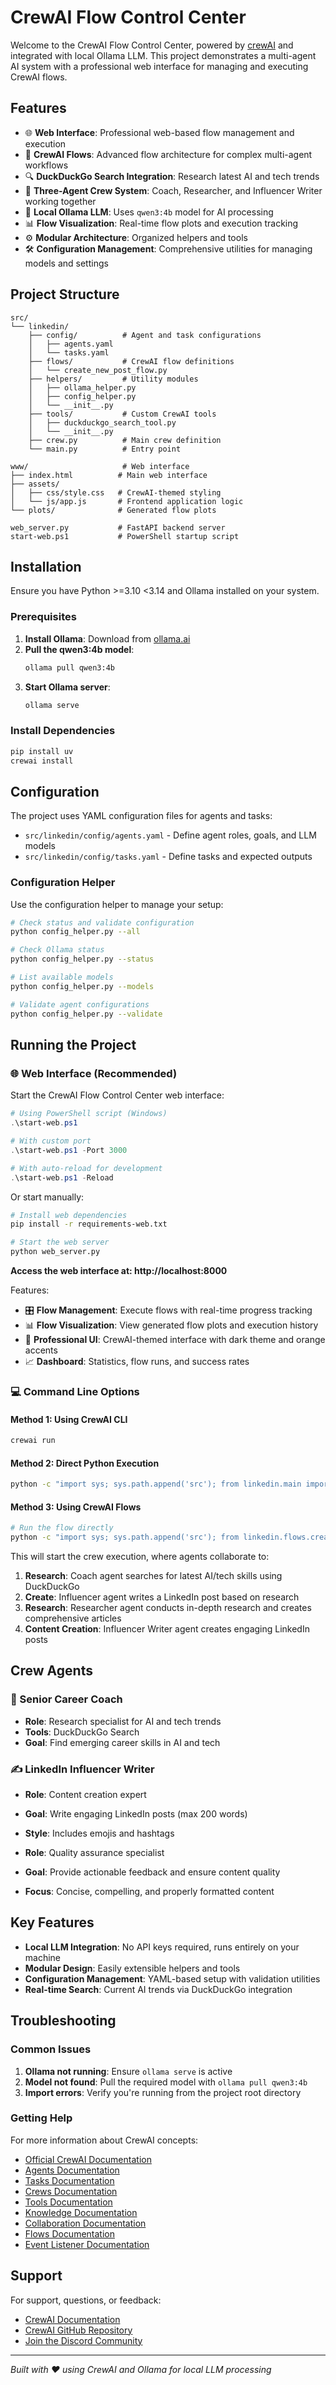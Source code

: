 # CrewAI Flow Control Center

Welcome to the CrewAI Flow Control Center, powered by [crewAI](https://crewai.com) and integrated with local Ollama LLM. This project demonstrates a multi-agent AI system with a professional web interface for managing and executing CrewAI flows.

## Features

- 🌐 **Web Interface**: Professional web-based flow management and execution
- 🔄 **CrewAI Flows**: Advanced flow architecture for complex multi-agent workflows
- 🔍 **DuckDuckGo Search Integration**: Research latest AI and tech trends
- 🤖 **Three-Agent Crew System**: Coach, Researcher, and Influencer Writer working together
- 🧠 **Local Ollama LLM**: Uses `qwen3:4b` model for AI processing
- 📊 **Flow Visualization**: Real-time flow plots and execution tracking
- ⚙️ **Modular Architecture**: Organized helpers and tools
- 🛠️ **Configuration Management**: Comprehensive utilities for managing models and settings

## Project Structure

```
src/
└── linkedin/
    ├── config/          # Agent and task configurations
    │   ├── agents.yaml
    │   └── tasks.yaml
    ├── flows/           # CrewAI flow definitions
    │   └── create_new_post_flow.py
    ├── helpers/         # Utility modules
    │   ├── ollama_helper.py
    │   ├── config_helper.py
    │   └── __init__.py
    ├── tools/           # Custom CrewAI tools
    │   ├── duckduckgo_search_tool.py
    │   └── __init__.py
    ├── crew.py          # Main crew definition
    └── main.py          # Entry point

www/                     # Web interface
├── index.html          # Main web interface
├── assets/
│   ├── css/style.css   # CrewAI-themed styling
│   └── js/app.js       # Frontend application logic
└── plots/              # Generated flow plots

web_server.py           # FastAPI backend server
start-web.ps1           # PowerShell startup script
```

## Installation

Ensure you have Python >=3.10 <3.14 and Ollama installed on your system.

### Prerequisites

1. **Install Ollama**: Download from [ollama.ai](https://ollama.ai)
2. **Pull the qwen3:4b model**:
   ```bash
   ollama pull qwen3:4b
   ```
3. **Start Ollama server**:
   ```bash
   ollama serve
   ```

### Install Dependencies

```bash
pip install uv
crewai install
```

## Configuration

The project uses YAML configuration files for agents and tasks:

- `src/linkedin/config/agents.yaml` - Define agent roles, goals, and LLM models
- `src/linkedin/config/tasks.yaml` - Define tasks and expected outputs

### Configuration Helper

Use the configuration helper to manage your setup:

```bash
# Check status and validate configuration
python config_helper.py --all

# Check Ollama status
python config_helper.py --status

# List available models
python config_helper.py --models

# Validate agent configurations
python config_helper.py --validate
```

## Running the Project

### 🌐 Web Interface (Recommended)

Start the CrewAI Flow Control Center web interface:

```powershell
# Using PowerShell script (Windows)
.\start-web.ps1

# With custom port
.\start-web.ps1 -Port 3000

# With auto-reload for development
.\start-web.ps1 -Reload
```

Or start manually:

```bash
# Install web dependencies
pip install -r requirements-web.txt

# Start the web server
python web_server.py
```

**Access the web interface at: http://localhost:8000**

Features:
- 🎛️ **Flow Management**: Execute flows with real-time progress tracking
- 📊 **Flow Visualization**: View generated flow plots and execution history
- 🎨 **Professional UI**: CrewAI-themed interface with dark theme and orange accents
- 📈 **Dashboard**: Statistics, flow runs, and success rates

### 💻 Command Line Options

#### Method 1: Using CrewAI CLI
```bash
crewai run
```

#### Method 2: Direct Python Execution
```bash
python -c "import sys; sys.path.append('src'); from linkedin.main import run; run()"
```

#### Method 3: Using CrewAI Flows
```bash
# Run the flow directly
python -c "import sys; sys.path.append('src'); from linkedin.flows.create_new_post_flow import run_create_new_post_flow; run_create_new_post_flow()"
```

This will start the crew execution, where agents collaborate to:
1. **Research**: Coach agent searches for latest AI/tech skills using DuckDuckGo
2. **Create**: Influencer agent writes a LinkedIn post based on research
2. **Research**: Researcher agent conducts in-depth research and creates comprehensive articles
3. **Content Creation**: Influencer Writer agent creates engaging LinkedIn posts

## Crew Agents

### 🎯 Senior Career Coach
- **Role**: Research specialist for AI and tech trends
- **Tools**: DuckDuckGo Search
- **Goal**: Find emerging career skills in AI and tech

### ✍️ LinkedIn Influencer Writer  
- **Role**: Content creation expert
- **Goal**: Write engaging LinkedIn posts (max 200 words)
- **Style**: Includes emojis and hashtags


- **Role**: Quality assurance specialist
- **Goal**: Provide actionable feedback and ensure content quality
- **Focus**: Concise, compelling, and properly formatted content

## Key Features

- **Local LLM Integration**: No API keys required, runs entirely on your machine
- **Modular Design**: Easily extensible helpers and tools
- **Configuration Management**: YAML-based setup with validation utilities
- **Real-time Search**: Current AI trends via DuckDuckGo integration

## Troubleshooting

### Common Issues

1. **Ollama not running**: Ensure `ollama serve` is active
2. **Model not found**: Pull the required model with `ollama pull qwen3:4b`
3. **Import errors**: Verify you're running from the project root directory

### Getting Help

For more information about CrewAI concepts:

- [Official CrewAI Documentation](https://docs.crewai.com)
- [Agents Documentation](https://docs.crewai.com/en/concepts/agents)
- [Tasks Documentation](https://docs.crewai.com/en/concepts/tasks)  
- [Crews Documentation](https://docs.crewai.com/en/concepts/crews)
- [Tools Documentation](https://docs.crewai.com/en/concepts/tools)
- [Knowledge Documentation](https://docs.crewai.com/en/concepts/knowledge)
- [Collaboration Documentation](https://docs.crewai.com/en/concepts/collaboration)
- [Flows Documentation](https://docs.crewai.com/en/concepts/flows)
- [Event Listener Documentation](https://docs.crewai.com/en/concepts/event-listener)

## Support

For support, questions, or feedback:

- [CrewAI Documentation](https://docs.crewai.com)
- [CrewAI GitHub Repository](https://github.com/joaomdmoura/crewai)
- [Join the Discord Community](https://discord.com/invite/X4JWnZnxPb)

---

*Built with ❤️ using CrewAI and Ollama for local LLM processing*
